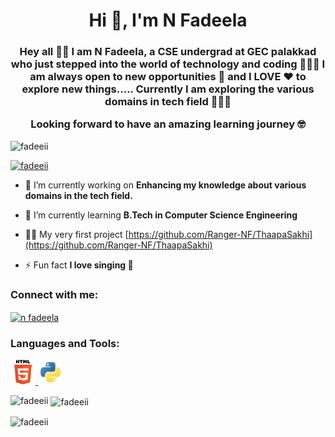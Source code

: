 <h1 align="center">Hi 👋, I'm N Fadeela</h1>
<h3 align="center">Hey all 👋🏻
I am N Fadeela, a CSE undergrad at GEC palakkad who just stepped into the world of technology and coding 👩🏻‍💻
I am always open to new opportunities 🤩 and I LOVE ❤️ to explore new things.....
Currently I am exploring the various domains in tech field 🕵🏻‍♀

Looking forward to have an amazing learning journey 🤓</h3>

<p align="left"> <img src="https://komarev.com/ghpvc/?username=fadeeii&label=Profile%20views&color=0e75b6&style=flat" alt="fadeeii" /> </p>

<p align="left"> <a href="https://github.com/ryo-ma/github-profile-trophy"><img src="https://github-profile-trophy.vercel.app/?username=fadeeii" alt="fadeeii" /></a> </p>

- 🔭 I’m currently working on **Enhancing my knowledge about various domains in the tech field.**

- 🌱 I’m currently learning **B.Tech in Computer Science Engineering**

- 👨‍💻 My very first project [https://github.com/Ranger-NF/ThaapaSakhi](https://github.com/Ranger-NF/ThaapaSakhi)

- ⚡ Fun fact **I love singing 🎵**

<h3 align="left">Connect with me:</h3>
<p align="left">
<a href="https://linkedin.com/in/n fadeela" target="blank"><img align="center" src="https://raw.githubusercontent.com/rahuldkjain/github-profile-readme-generator/master/src/images/icons/Social/linked-in-alt.svg" alt="n fadeela" height="30" width="40" /></a>
</p>

<h3 align="left">Languages and Tools:</h3>
<p align="left"> <a href="https://www.w3.org/html/" target="_blank" rel="noreferrer"> <img src="https://raw.githubusercontent.com/devicons/devicon/master/icons/html5/html5-original-wordmark.svg" alt="html5" width="40" height="40"/> </a> <a href="https://www.python.org" target="_blank" rel="noreferrer"> <img src="https://raw.githubusercontent.com/devicons/devicon/master/icons/python/python-original.svg" alt="python" width="40" height="40"/> </a> </p>

<p><img align="left" src="https://github-readme-stats.vercel.app/api/top-langs?username=fadeeii&show_icons=true&locale=en&layout=compact" alt="fadeeii" /></p>

<p>&nbsp;<img align="center" src="https://github-readme-stats.vercel.app/api?username=fadeeii&show_icons=true&locale=en" alt="fadeeii" /></p>

<p><img align="center" src="https://github-readme-streak-stats.herokuapp.com/?user=fadeeii&" alt="fadeeii" /></p>

<!---
Fadeeii/Fadeeii is a ✨ special ✨ repository because its `README.md` (this file) appears on your GitHub profile.
You can click the Preview link to take a look at your changes.
--->
